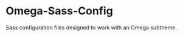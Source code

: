 Omega-Sass-Config
=================

Sass configuration files designed to work with an Omega subtheme.